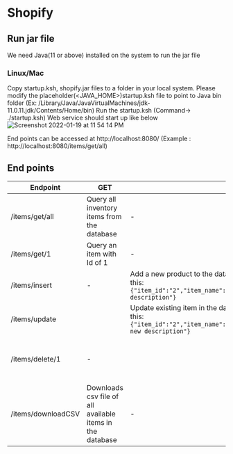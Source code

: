 # Shopify

## Run jar file
We need Java(11 or above) installed on the system to run the jar file
### Linux/Mac

Copy startup.ksh, shopify.jar files to a folder in your local system.
Please modify the placeholder(<JAVA_HOME>)startup.ksh file to point to Java bin folder (Ex: /Library/Java/JavaVirtualMachines/jdk-11.0.11.jdk/Contents/Home/bin)
Run the startup.ksh (Command->  ./startup.ksh)
Web service should start up like below
![Screenshot 2022-01-19 at 11 54 14 PM](https://user-images.githubusercontent.com/91156130/150281727-7797b9c9-4607-4f08-a719-4a4e3961e9f7.png)

End points can be accessed at http://localhost:8080/ (Example : http://localhost:8080/items/get/all)

## End points
|Endpoint                    |GET|POST|PUT|DELETE|
|----------------------------|-------------|-----------|----------|------|
| /items/get/all             | Query all inventory items from the database|-|-|-
| /items/get/1               | Query an item with Id of 1|-|-|
| /items/insert   |-| Add a new product to the database. The request should look like this: `{"item_id":"2","item_name":"Item2","item_description":"Item2 description"}`|-|-
| /items/update                | | Update existing item in the database The request should look like this: `{"item_id":"2","item_name":"Item2","item_description":"Item2 new description"}`|-|
| /items/delete/1       |-||-|Deletes item with item_id 1|
/items/downloadCSV| Downloads csv file of all available items in the database|-|-|-|
